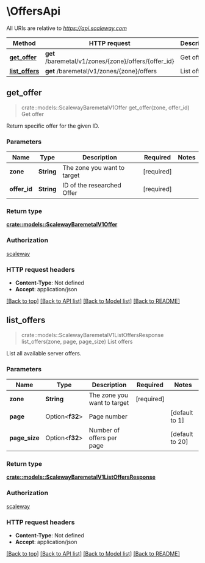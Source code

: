 # \OffersApi

All URIs are relative to *https://api.scaleway.com*

Method | HTTP request | Description
------------- | ------------- | -------------
[**get_offer**](OffersApi.md#get_offer) | **get** /baremetal/v1/zones/{zone}/offers/{offer_id} | Get offer
[**list_offers**](OffersApi.md#list_offers) | **get** /baremetal/v1/zones/{zone}/offers | List offers



## get_offer

> crate::models::ScalewayBaremetalV1Offer get_offer(zone, offer_id)
Get offer

Return specific offer for the given ID.

### Parameters


Name | Type | Description  | Required | Notes
------------- | ------------- | ------------- | ------------- | -------------
**zone** | **String** | The zone you want to target | [required] |
**offer_id** | **String** | ID of the researched Offer | [required] |

### Return type

[**crate::models::ScalewayBaremetalV1Offer**](scaleway.baremetal.v1.Offer.md)

### Authorization

[scaleway](../README.md#scaleway)

### HTTP request headers

- **Content-Type**: Not defined
- **Accept**: application/json

[[Back to top]](#) [[Back to API list]](../README.md#documentation-for-api-endpoints) [[Back to Model list]](../README.md#documentation-for-models) [[Back to README]](../README.md)


## list_offers

> crate::models::ScalewayBaremetalV1ListOffersResponse list_offers(zone, page, page_size)
List offers

List all available server offers.

### Parameters


Name | Type | Description  | Required | Notes
------------- | ------------- | ------------- | ------------- | -------------
**zone** | **String** | The zone you want to target | [required] |
**page** | Option<**f32**> | Page number |  |[default to 1]
**page_size** | Option<**f32**> | Number of offers per page |  |[default to 20]

### Return type

[**crate::models::ScalewayBaremetalV1ListOffersResponse**](scaleway.baremetal.v1.ListOffersResponse.md)

### Authorization

[scaleway](../README.md#scaleway)

### HTTP request headers

- **Content-Type**: Not defined
- **Accept**: application/json

[[Back to top]](#) [[Back to API list]](../README.md#documentation-for-api-endpoints) [[Back to Model list]](../README.md#documentation-for-models) [[Back to README]](../README.md)

